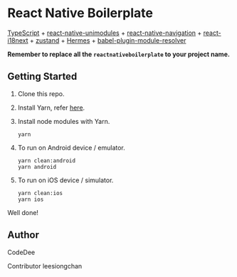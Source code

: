 # React Native Boilerplate

[TypeScript](https://www.typescriptlang.org/) + [react-native-unimodules](https://github.com/unimodules/react-native-unimodules) + [react-native-navigation](https://github.com/wix/react-native-navigation) + [react-i18next](https://github.com/i18next/react-i18next) + [zustand](https://github.com/react-spring/zustand) + [Hermes](https://hermesengine.dev/) + [babel-plugin-module-resolver](https://github.com/tleunen/babel-plugin-module-resolver)

**Remember to replace all the `reactnativeboilerplate` to your project name.**

## Getting Started
1. Clone this repo.

2. Install Yarn, refer [here](https://yarnpkg.com/lang/en/docs/install/#mac-stable).

3. Install node modules with Yarn.
    ```
    yarn
    ```
    
4. To run on Android device / emulator.
    ```
    yarn clean:android
    yarn android
    ```
    
5. To run on iOS device / simulator.
    ```
    yarn clean:ios
    yarn ios
    ```
    
Well done!

## Author
CodeDee

Contributor
leesiongchan

